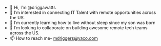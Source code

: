 - 👋 Hi, I’m @driggawatts
- 👀 I’m interested in connecting IT Talent with remote opportunities across the US.
- 🌱 I’m currently learning how to live without sleep since my son was born
- 💞️ I’m looking to collaborate on building awesome remote tech teams across the US.
- 📫 How to reach me- mdriggers@vaco.com

<!---
driggawatts/driggawatts is a ✨ special ✨ repository because its `README.md` (this file) appears on your GitHub profile.
You can click the Preview link to take a look at your changes.
--->
